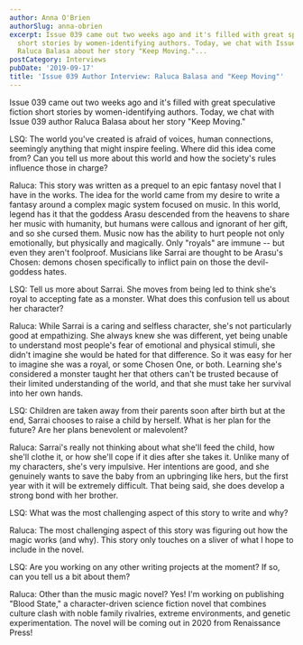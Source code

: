 ```yaml
---
author: Anna O'Brien
authorSlug: anna-obrien
excerpt: Issue 039 came out two weeks ago and it's filled with great speculative fiction
  short stories by women-identifying authors. Today, we chat with Issue 039 author
  Raluca Balasa about her story "Keep Moving."...
postCategory: Interviews
pubDate: '2019-09-17'
title: 'Issue 039 Author Interview: Raluca Balasa and "Keep Moving"'
---
```

Issue 039 came out two weeks ago and it's filled with great speculative fiction short stories by women-identifying authors. Today, we chat with Issue 039 author Raluca Balasa about her story "Keep Moving."

LSQ: The world you've created is afraid of voices, human connections, seemingly anything that might inspire feeling. Where did this idea come from? Can you tell us more about this world and how the society's rules influence those in charge?

Raluca: This story was written as a prequel to an epic fantasy novel that I have in the works. The idea for the world came from my desire to write a fantasy around a complex magic system focused on music. In this world, legend has it that the goddess Arasu descended from the heavens to share her music with humanity, but humans were callous and ignorant of her gift, and so she cursed them. Music now has the ability to hurt people not only emotionally, but physically and magically. Only "royals" are immune -- but even they aren't foolproof. Musicians like Sarrai are thought to be Arasu's Chosen: demons chosen specifically to inflict pain on those the devil-goddess hates.

LSQ: Tell us more about Sarrai. She moves from being led to think she's royal to accepting fate as a monster. What does this confusion tell us about her character?

Raluca: While Sarrai is a caring and selfless character, she's not particularly good at empathizing. She always knew she was different, yet being unable to understand most people's fear of emotional and physical stimuli, she didn't imagine she would be hated for that difference. So it was easy for her to imagine she was a royal, or some Chosen One, or both. Learning she's considered a monster taught her that others can't be trusted because of their limited understanding of the world, and that she must take her survival into her own hands.

LSQ: Children are taken away from their parents soon after birth but at the end, Sarrai chooses to raise a child by herself. What is her plan for the future? Are her plans benevolent or malevolent?

Raluca: Sarrai's really not thinking about what she'll feed the child, how she'll clothe it, or how she'll cope if it dies after she takes it. Unlike many of my characters, she's very impulsive. Her intentions are good, and she genuinely wants to save the baby from an upbringing like hers, but the first year with it will be extremely difficult. That being said, she does develop a strong bond with her brother.

LSQ: What was the most challenging aspect of this story to write and why?

Raluca: The most challenging aspect of this story was figuring out how the magic works (and why). This story only touches on a sliver of what I hope to include in the novel.

LSQ: Are you working on any other writing projects at the moment? If so, can you tell us a bit about them?

Raluca: Other than the music magic novel? Yes! I'm working on publishing "Blood State," a character-driven science fiction novel that combines culture clash with noble family rivalries, extreme environments, and genetic experimentation. The novel will be coming out in 2020 from Renaissance Press!